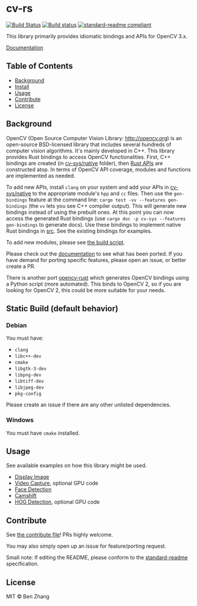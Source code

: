 # cv-rs

[![Build Status][travis-image]][travis-url]
[![Build status][appveyor-image]][appveyor-url]
[![standard-readme compliant][standard-readme-image]][standard-readme-url]

This library primarily provides idiomatic bindings and APIs for OpenCV 3.x.

[Documentation](https://nebgnahz.github.io/cv-rs/cv/)

## Table of Contents

- [Background](#background)
- [Install](#install)
- [Usage](#usage)
- [Contribute](#contribute)
- [License](#license)

## Background

OpenCV (Open Source Computer Vision Library: http://opencv.org) is an
open-source BSD-licensed library that includes several hundreds of computer
vision algorithms. It's mainly developed in C++. This library provides Rust
bindings to access OpenCV functionalities. First, C++ bindings are created
(in [cv-sys/native](cv-sys/native) folder), then [Rust APIs](src/lib.rs) are constructed
atop. In terms of OpenCV API coverage, modules and functions are implemented as needed.

To add new APIs, install `clang` on your system and add your APIs in
[cv-sys/native](cv-sys/native) to the appropriate module's `hpp` and `cc` files.
Then use the `gen-bindings` feature at the command line:
`cargo test -vv --features gen-bindings` (the `vv` lets you see
C++ compiler output). This will generate new bindings instead
of using the prebuilt ones. At this point you can now access the generated Rust
bindings (use `cargo doc -p cv-sys --features gen-bindings` to generate docs).
Use these bindings to implement native Rust bindings in [src](src). See the
existing bindings for examples.

To add new modules, please see [the build script](cv-sys/build.rs).

Please check out the [documentation](https://nebgnahz.github.io/cv-rs/cv/) to
see what has been ported. If you have demand for porting specific features,
please open an issue, or better create a PR.

There is another port [opencv-rust](https://github.com/kali/opencv-rust/) which
generates OpenCV bindings using a Python script (more automated). This binds
to OpenCV 2, so if you are looking for OpenCV 2, this could be more suitable for
your needs.

## Static Build (default behavior)

### Debian

You must have:

- `clang`
- `libc++-dev`
- `cmake`
- `libgtk-3-dev`
- `libpng-dev`
- `libtiff-dev`
- `libjpeg-dev`
- `pkg-config`

Please create an issue if there are any other unlisted dependencies.

### Windows

You must have `cmake` installed.

## Usage

See available examples on how this library might be used.

- [Display Image](examples/display_image.rs)
- [Video Capture](examples/video_capture.rs), optional GPU code
- [Face Detection](examples/face_detect.rs)
- [Camshift](examples/camshift.rs)
- [HOG Detection](examples/hog.rs), optional GPU code

## Contribute

See [the contribute file](CONTRIBUTING.md)! PRs highly welcome.

You may also simply open up an issue for feature/porting request.

Small note: If editing the README, please conform to the
[standard-readme](https://github.com/RichardLitt/standard-readme) specification.

## License

MIT © Ben Zhang

<!-- links -->
[travis-image]: https://travis-ci.org/nebgnahz/cv-rs.svg?branch=master
[travis-url]: https://travis-ci.org/nebgnahz/cv-rs
[appveyor-image]: https://ci.appveyor.com/api/projects/status/dutogjshst3oyra2/branch/master?svg=true
[appveyor-url]: https://ci.appveyor.com/project/nebgnahz/cv-rs
[standard-readme-image]: https://img.shields.io/badge/standard--readme-OK-green.svg?style=flat-square
[standard-readme-url]: https://github.com/RichardLitt/standard-readme
[opencv-intro]: http://docs.opencv.org/3.1.0/df/d65/tutorial_table_of_content_introduction.html
